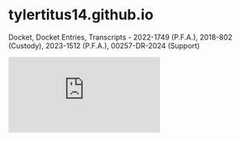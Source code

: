 # tylertitus14.github.io
Docket, Docket Entries, Transcripts - 2022-1749 (P.F.A.), 2018-802 (Custody), 2023-1512 (P.F.A.), 00257-DR-2024 (Support)  

<embed src="https://github.com/tylertitus14/tylertitus14.github.io/blob/main/assets/assets/2022-07-14%20-%201of5%20-%202022-1749%20-%20JT%20-%20PETITION%20FOR%20PROTECTION%20FROM%20ABUSE%203pg.pdf" type="application/pdf"/>

